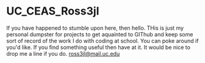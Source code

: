 # UC_CEAS_Ross3jl

If you have happened to stumble upon here, then hello. THis is just my personal dumpster for projects to get aquainted to GIThub and keep some sort of record of the work I do with coding at school. You can poke around if you'd like. If you find something useful then have at it. It would be nice to drop me a line if you do. ross3jl@mail.uc.edu
